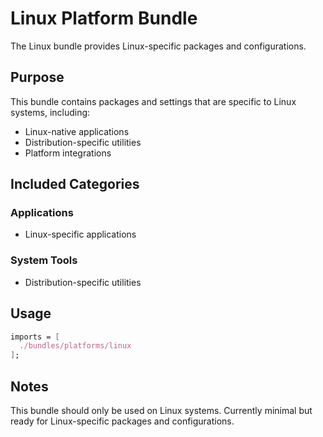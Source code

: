 # Linux Platform Bundle

The Linux bundle provides Linux-specific packages and configurations.

## Purpose

This bundle contains packages and settings that are specific to Linux systems, including:

- Linux-native applications
- Distribution-specific utilities
- Platform integrations

## Included Categories

### Applications
- Linux-specific applications

### System Tools
- Distribution-specific utilities

## Usage

```nix
imports = [
  ./bundles/platforms/linux
];
```

## Notes

This bundle should only be used on Linux systems. Currently minimal but ready for Linux-specific packages and configurations.
